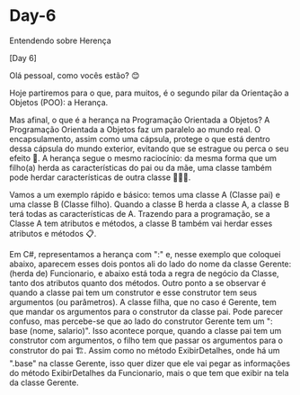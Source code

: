 # Day-6
Entendendo sobre Herença

[Day 6]

Olá pessoal, como vocês estão? 😊

Hoje partiremos para o que, para muitos, é o segundo pilar da Orientação a Objetos (POO): a Herança.

Mas afinal, o que é a herança na Programação Orientada a Objetos? A Programação Orientada a Objetos faz um paralelo ao mundo real. O encapsulamento, assim como uma cápsula, protege o que está dentro dessa cápsula do mundo exterior, evitando que se estrague ou perca o seu efeito 💊. A herança segue o mesmo raciocínio: da mesma forma que um filho(a) herda as características do pai ou da mãe, uma classe também pode herdar características de outra classe 👨‍👩‍👧.

Vamos a um exemplo rápido e básico: temos uma classe A (Classe pai) e uma classe B (Classe filho). Quando a classe B herda a classe A, a classe B terá todas as características de A. Trazendo para a programação, se a Classe A tem atributos e métodos, a classe B também vai herdar esses atributos e métodos 📋.

Em C#, representamos a herança com ":" e, nesse exemplo que coloquei abaixo, aparecem esses dois pontos ali do lado do nome da classe Gerente: (herda de) Funcionario, e abaixo está toda a regra de negócio da Classe, tanto dos atributos quanto dos métodos. Outro ponto a se observar é quando a classe pai tem um construtor e esse construtor tem seus argumentos (ou parâmetros). A classe filha, que no caso é Gerente, tem que mandar os argumentos para o construtor da classe pai. Pode parecer confuso, mas percebe-se que ao lado do construtor Gerente tem um ": base (nome, salario)". Isso acontece porque, quando a classe pai tem um construtor com argumentos, o filho tem que passar os argumentos para o construtor do pai 🏗️. Assim como no método ExibirDetalhes, onde há um ".base" na classe Gerente, isso quer dizer que ele vai pegar as informações do método ExibirDetalhes da Funcionario, mais o que tem que exibir na tela da classe Gerente.
